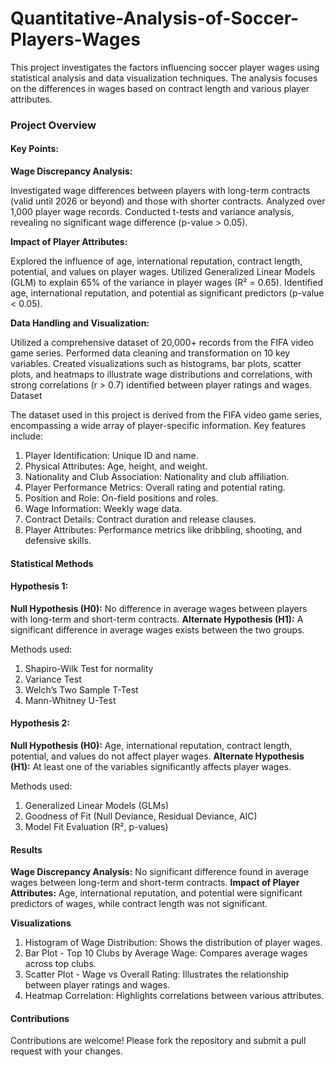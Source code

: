 # Quantitative-Analysis-of-Soccer-Players-Wages

This project investigates the factors influencing soccer player wages using statistical analysis and data visualization techniques. The analysis focuses on the differences in wages based on contract length and various player attributes.

### Project Overview
#### Key Points:
**Wage Discrepancy Analysis:**

Investigated wage differences between players with long-term contracts (valid until 2026 or beyond) and those with shorter contracts.
Analyzed over 1,000 player wage records.
Conducted t-tests and variance analysis, revealing no significant wage difference (p-value > 0.05).

**Impact of Player Attributes:**

Explored the influence of age, international reputation, contract length, potential, and values on player wages.
Utilized Generalized Linear Models (GLM) to explain 65% of the variance in player wages (R² = 0.65).
Identified age, international reputation, and potential as significant predictors (p-value < 0.05).

**Data Handling and Visualization:**

Utilized a comprehensive dataset of 20,000+ records from the FIFA video game series.
Performed data cleaning and transformation on 10 key variables.
Created visualizations such as histograms, bar plots, scatter plots, and heatmaps to illustrate wage distributions and correlations, with strong correlations (r > 0.7) identified between player ratings and wages.
Dataset

The dataset used in this project is derived from the FIFA video game series, encompassing a wide array of player-specific information. Key features include:

1) Player Identification: Unique ID and name.
2) Physical Attributes: Age, height, and weight.
3) Nationality and Club Association: Nationality and club affiliation.
4) Player Performance Metrics: Overall rating and potential rating.
5) Position and Role: On-field positions and roles.
6) Wage Information: Weekly wage data.
7) Contract Details: Contract duration and release clauses.
8) Player Attributes: Performance metrics like dribbling, shooting, and defensive skills.


#### **Statistical Methods**

#### **Hypothesis 1:**

**Null Hypothesis (H0):** No difference in average wages between players with long-term and short-term contracts.
**Alternate Hypothesis (H1):** A significant difference in average wages exists between the two groups.

Methods used:

1) Shapiro-Wilk Test for normality
2) Variance Test
3) Welch’s Two Sample T-Test
4) Mann-Whitney U-Test


#### **Hypothesis 2:**

**Null Hypothesis (H0):** Age, international reputation, contract length, potential, and values do not affect player wages.
**Alternate Hypothesis (H1):** At least one of the variables significantly affects player wages.

Methods used:

1) Generalized Linear Models (GLMs)
2) Goodness of Fit (Null Deviance, Residual Deviance, AIC)
3) Model Fit Evaluation (R², p-values)

#### **Results**

**Wage Discrepancy Analysis:** No significant difference found in average wages between long-term and short-term contracts.
**Impact of Player Attributes:** Age, international reputation, and potential were significant predictors of wages, while contract length was not significant.

**Visualizations**

1) Histogram of Wage Distribution: Shows the distribution of player wages.
2) Bar Plot - Top 10 Clubs by Average Wage: Compares average wages across top clubs.
3) Scatter Plot - Wage vs Overall Rating: Illustrates the relationship between player ratings and wages.
4) Heatmap Correlation: Highlights correlations between various attributes.

#### **Contributions**

Contributions are welcome! Please fork the repository and submit a pull request with your changes.


